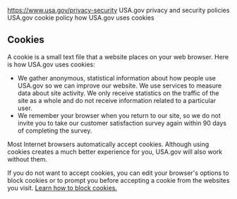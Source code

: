 

https://www.usa.gov/privacy-security
USA.gov privacy and security policies
USA.gov cookie policy
how USA.gov uses cookies

**Cookies**
-----------

A cookie is a small text file that a website places on your web browser. Here is how USA.gov uses cookies:

* We gather anonymous, statistical information about how people use USA.gov so we can improve our website. We use services to measure data about site activity. We only receive statistics on the traffic of the site as a whole and do not receive information related to a particular user.
* We remember your browser when you return to our site, so we do not invite you to take our customer satisfaction survey again within 90 days of completing the survey.

Most Internet browsers automatically accept cookies. Although using cookies creates a much better experience for you, USA.gov will also work without them.

If you do not want to accept cookies, you can edit your browser's options to block cookies or to prompt you before accepting a cookie from the websites you visit.
[Learn how to block cookies.](https://www.usa.gov/optout-instructions)
